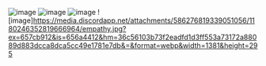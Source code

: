
![image](https://github.com/friskies-consumer/please-read-this/assets/152653796/0ff11c2b-6dfa-4e93-9ec0-c1344cd35a9c)
![image](https://github.com/friskies-consumer/please-read-this/assets/152653796/6fcd9834-1bbb-4026-989b-d7543f82b7a8)
![image](https://github.com/friskies-consumer/please-read-this/assets/152653796/f4cde113-2eeb-44b7-8aba-eb29a6cc12cf)
![image]https://media.discordapp.net/attachments/586276819339051056/1180246352819666964/empathy.jpg?ex=657cb912&is=656a4412&hm=36c56103b73f2eadfd1d3ff553a73172a88089d883dcca8dca5cc49e1781e7db&=&format=webp&width=1381&height=295

